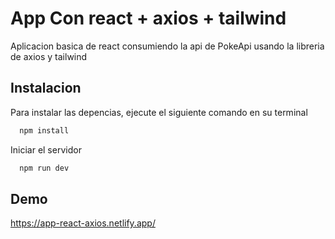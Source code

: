 
# App Con react + axios + tailwind

Aplicacion basica de react consumiendo la api de PokeApi usando la libreria de axios y tailwind



## Instalacion

Para instalar las depencias, ejecute el siguiente comando en su terminal

```bash
  npm install
```

Iniciar el servidor

```bash
  npm run dev
```


## Demo

https://app-react-axios.netlify.app/

